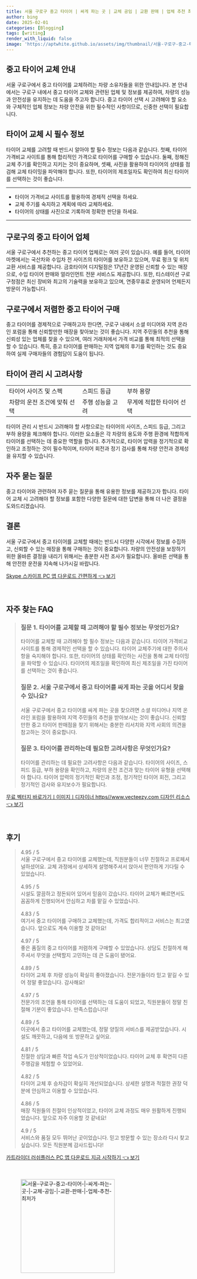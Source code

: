 ```yaml
---
title: 서울 구로구 중고 타이어 | 싸게 파는 곳 | 교체 공임 | 교환 판매 | 업체 추천 최저가
author: bing
date: 2025-02-01
categories: [Blogging]
tags: [writing]
render_with_liquid: false
image: 'https://aptwhite.github.io/assets/img/thumbnail/서울-구로구-중고-타이어-|-싸게-파는-곳-|-교체-공임-|-교환-판매-|-업체-추천-최저가.webp'
---
```



<h2 id='중고 타이어 교체 안내'>중고 타이어 교체 안내</h2>

<p>서울 구로구에서 중고 타이어를 교체하려는 차량 소유자들을 위한 안내입니다. 본 안내에서는 구로구 내에서 중고 타이어 교체와 관련된 업체 및 정보를 제공하여, 차량의 성능과 안전성을 유지하는 데 도움을 주고자 합니다. 중고 타이어 선택 시 고려해야 할 요소와 구체적인 업체 정보는 차량 안전을 위한 필수적인 사항이므로, 신중한 선택이 필요합니다.</p>

<h2 id='타이어 교체 시 필수 정보'>타이어 교체 시 필수 정보</h2>

<p>타이어 교체를 고려할 때 반드시 알아야 할 필수 정보는 다음과 같습니다. 첫째, 타이어 가격비교 사이트를 통해 합리적인 가격으로 타이어를 구매할 수 있습니다. 둘째, 정해진 교체 주기를 확인하고 지키는 것이 중요하며, 셋째, 사진을 활용하여 타이어의 상태를 점검해 교체 타이밍을 파악해야 합니다. 또한, 타이어의 제조일자도 확인하여 최신 타이어를 선택하는 것이 좋습니다.</p>

<hr />

<ul>
    <li>타이어 가격비교 사이트를 활용하여 경제적 선택을 하세요.</li>
    <li>교체 주기를 숙지하고 계획에 따라 교체하세요.</li>
    <li>타이어의 상태를 사진으로 기록하여 정확한 판단을 하세요.</li>
</ul>

<hr />

<h2 id='구로구의 중고 타이어 업체'>구로구의 중고 타이어 업체</h2>

<p>서울 구로구에서 추천하는 중고 타이어 업체로는 여러 곳이 있습니다. 예를 들어, 타이어마켓에서는 국산차와 수입차 전 사이즈의 타이어를 보유하고 있으며, 무료 펑크 및 위치 교환 서비스를 제공합니다. 금호타이어 디지털점은 17년간 운영된 신뢰할 수 있는 매장으로, 수입 타이어 판매와 얼라인먼트 전문 서비스도 제공합니다. 또한, 티스테이션 구로구청점은 최신 장비와 최고의 기술력을 보유하고 있으며, 연중무휴로 운영되어 언제든지 방문이 가능합니다.</p>

<h2 id='구로구에서 저렴한 중고 타이어 구매'>구로구에서 저렴한 중고 타이어 구매</h2>

<p>중고 타이어를 경제적으로 구매하고자 한다면, 구로구 내에서 소셜 미디어와 지역 온라인 포럼을 통해 신뢰할만한 매장을 찾아보는 것이 좋습니다. 지역 주민들의 추천을 통해 신뢰성 있는 업체를 찾을 수 있으며, 여러 거래처에서 가격 비교를 통해 최적의 선택을 할 수 있습니다. 특히, 중고 타이어를 판매하는 지역 업체의 후기를 확인하는 것도 중요하여 실제 구매자들의 경험담이 도움이 됩니다.</p>

<h2 id='타이어 관리 시 고려사항'>타이어 관리 시 고려사항</h2>

<table>
    <tr>
        <td>타이어 사이즈 및 스펙</td>
        <td>스피드 등급</td>
        <td>부하 용량</td>
    </tr>
    <tr>
        <td>차량의 운전 조건에 맞춰 선택</td>
        <td>주행 성능을 고려</td>
        <td>무게에 적합한 타이어 선택</td>
    </tr>
</table>

<p>타이어 관리 시 반드시 고려해야 할 사항으로는 타이어의 사이즈, 스피드 등급, 그리고 부하 용량을 체크해야 합니다. 이러한 요소들은 각 차량의 용도와 주행 환경에 적합하게 타이어를 선택하는 데 중요한 역할을 합니다. 추가적으로, 타이어 압력을 정기적으로 확인하고 조정하는 것이 필수적이며, 타이어 회전과 정기 검사를 통해 차량 안전과 경제성을 유지할 수 있습니다.</p>

<h2 id='자주 묻는 질문'>자주 묻는 질문</h2>

<p>중고 타이어와 관련하여 자주 묻는 질문을 통해 유용한 정보를 제공하고자 합니다. 타이어 교체 시 고려해야 할 정보를 포함한 다양한 질문에 대한 답변을 통해 더 나은 결정을 도와드리겠습니다.</p>

<h2 id='결론'>결론</h2>

<p>서울 구로구에서 중고 타이어를 교체할 때에는 반드시 다양한 시각에서 정보를 수집하고, 신뢰할 수 있는 매장을 통해 구매하는 것이 중요합니다. 차량의 안전성을 보장하기 위한 올바른 결정을 내리기 위해서는 충분한 사전 조사가 필요합니다. 올바른 선택을 통해 안전한 운전을 지속해 나가시길 바랍니다.</p>


<p><a class="click-button" title="Skype 스카이프 PC 앱 다운로드 간편하게" href="https://aptwhite.github.io/posts/Skype-%EC%8A%A4%EC%B9%B4%EC%9D%B4%ED%94%84-PC-%EC%95%B1-%EB%8B%A4%EC%9A%B4%EB%A1%9C%EB%93%9C-%EA%B0%84%ED%8E%B8%ED%95%98%EA%B2%8C/" rel="dofollow">Skype 스카이프 PC 앱 다운로드 간편하게 👈 보기</a></p><br>
<h2 id='자주_찾는_FAQ'>자주 찾는 FAQ</h2>
<div itemscope="" itemtype="https://schema.org/FAQPage"> 
<blockquote> 
<div itemscope="" itemprop="mainEntity" itemtype="https://schema.org/Question"> 
<h3 itemprop="name">질문 1. 타이어를 교체할 때 고려해야 할 필수 정보는 무엇인가요?</h3> 
<div itemscope="" itemprop="acceptedAnswer" itemtype="https://schema.org/Answer"> 
<span itemprop="text"> 
<p>타이어를 교체할 때 고려해야 할 필수 정보는 다음과 같습니다. 타이어 가격비교 사이트를 통해 경제적인 선택을 할 수 있습니다. 타이어 교체주기에 대한 주의사항을 숙지해야 합니다. 또한, 타이어의 상태를 확인하는 사진을 통해 교체 타이밍을 파악할 수 있습니다. 타이어의 제조일을 확인하여 최신 제조일을 가진 타이어를 선택하는 것이 좋습니다.</p> 
</span> 
</div> 
</div> 

<div itemscope="" itemprop="mainEntity" itemtype="https://schema.org/Question"> 
<h3 itemprop="name">질문 2. 서울 구로구에서 중고 타이어를 싸게 파는 곳을 어디서 찾을 수 있나요?</h3> 
<div itemscope="" itemprop="acceptedAnswer" itemtype="https://schema.org/Answer"> 
<span itemprop="text"> 
<p>서울 구로구에서 중고 타이어를 싸게 파는 곳을 찾으려면 소셜 미디어나 지역 온라인 포럼을 활용하여 지역 주민들의 추천을 받아보시는 것이 좋습니다. 신뢰할 만한 중고 타이어 판매점을 찾기 위해서는 충분한 리서치와 지역 사회의 의견을 참고하는 것이 중요합니다.</p> 
</span> 
</div> 
</div> 

<div itemscope="" itemprop="mainEntity" itemtype="https://schema.org/Question"> 
<h3 itemprop="name">질문 3. 타이어를 관리하는데 필요한 고려사항은 무엇인가요?</h3> 
<div itemscope="" itemprop="acceptedAnswer" itemtype="https://schema.org/Answer"> 
<span itemprop="text"> 
<p>타이어를 관리하는 데 필요한 고려사항은 다음과 같습니다. 타이어의 사이즈, 스피드 등급, 부하 용량을 확인하고, 차량의 운전 조건과 맞는 타이어 유형을 선택해야 합니다. 타이어 압력의 정기적인 확인과 조정, 정기적인 타이어 회전, 그리고 정기적인 검사와 유지보수가 필요합니다.</p> 
</span> 
</div> 
</div> 
</blockquote> 
</div>
<p><a class="click-button" title="무료 벡터지 바로가기ㅣ이미지ㅣ디자이너 https//www.vecteezy.com 디자인 리소스" href="https://aptwhite.github.io/posts/%EB%AC%B4%EB%A3%8C-%EB%B2%A1%ED%84%B0%EC%A7%80-%EB%B0%94%EB%A1%9C%EA%B0%80%EA%B8%B0%E3%85%A3%EC%9D%B4%EB%AF%B8%EC%A7%80%E3%85%A3%EB%94%94%EC%9E%90%EC%9D%B4%EB%84%88-httpswww.vecteezy.com-%EB%94%94%EC%9E%90%EC%9D%B8-%EB%A6%AC%EC%86%8C%EC%8A%A4/" rel="dofollow">무료 벡터지 바로가기ㅣ이미지ㅣ디자이너 https//www.vecteezy.com 디자인 리소스 👈 보기</a></p><br>
<h2 id='후기'>후기</h2>
<div itemscope itemtype="https://schema.org/Product">
  <blockquote>
  <div itemprop="review" itemscope itemtype="https://schema.org/Review">
      <div itemprop="reviewRating" itemscope itemtype="https://schema.org/Rating"> <span itemprop="ratingValue">4.95</span> / <span itemprop="bestRating">5</span> </div>
      <span itemprop="reviewBody">서울 구로구에서 중고 타이어를 교체했는데, 직원분들이 너무 친절하고 프로페셔널하셨어요. 교체 과정에서 상세하게 설명해주셔서 앉아서 편안하게 기다릴 수 있었습니다.</span>
  </div>
  <br>
  <div itemprop="review" itemscope itemtype="https://schema.org/Review">
      <div itemprop="reviewRating" itemscope itemtype="https://schema.org/Rating"> <span itemprop="ratingValue">4.95</span> / <span itemprop="bestRating">5</span> </div>
      <span itemprop="reviewBody">시설도 깔끔하고 정돈되어 있어서 믿음이 갔습니다. 타이어 교체가 빠르면서도 꼼꼼하게 진행되어서 안심하고 차를 맡길 수 있었습니다.</span>
  </div>
  <br>
  <div itemprop="review" itemscope itemtype="https://schema.org/Review">
      <div itemprop="reviewRating" itemscope itemtype="https://schema.org/Rating"> <span itemprop="ratingValue">4.83</span> / <span itemprop="bestRating">5</span> </div>
      <span itemprop="reviewBody">여기서 중고 타이어를 구매하고 교체했는데, 가격도 합리적이고 서비스는 최고였습니다. 앞으로도 계속 이용할 것 같아요!</span>
  </div>
  <br>
  <div itemprop="review" itemscope itemtype="https://schema.org/Review">
      <div itemprop="reviewRating" itemscope itemtype="https://schema.org/Rating"> <span itemprop="ratingValue">4.97</span> / <span itemprop="bestRating">5</span> </div>
      <span itemprop="reviewBody">좋은 품질의 중고 타이어를 저렴하게 구매할 수 있었습니다. 상담도 친절하게 해주셔서 무엇을 선택할지 고민하는 데 큰 도움이 됐어요.</span>
  </div>
  <br>
  <div itemprop="review" itemscope itemtype="https://schema.org/Review">
      <div itemprop="reviewRating" itemscope itemtype="https://schema.org/Rating"> <span itemprop="ratingValue">4.89</span> / <span itemprop="bestRating">5</span> </div>
      <span itemprop="reviewBody">타이어 교체 후 차량 성능이 확실히 좋아졌습니다. 전문가들이라 믿고 맡길 수 있어 정말 좋았습니다. 감사해요!</span>
  </div>
  <br>
  <div itemprop="review" itemscope itemtype="https://schema.org/Review">
      <div itemprop="reviewRating" itemscope itemtype="https://schema.org/Rating"> <span itemprop="ratingValue">4.97</span> / <span itemprop="bestRating">5</span> </div>
      <span itemprop="reviewBody">전문가의 조언을 통해 타이어를 선택하는 데 도움이 되었고, 직원분들이 정말 친절해 기분이 좋았습니다. 만족스럽습니다!</span>
  </div>
  <br>
  <div itemprop="review" itemscope itemtype="https://schema.org/Review">
      <div itemprop="reviewRating" itemscope itemtype="https://schema.org/Rating"> <span itemprop="ratingValue">4.89</span> / <span itemprop="bestRating">5</span> </div>
      <span itemprop="reviewBody">이곳에서 중고 타이어를 교체했는데, 정말 양질의 서비스를 제공받았습니다. 시설도 깨끗하고, 다음에 또 방문하고 싶어요.</span>
  </div>
  <br>
  <div itemprop="review" itemscope itemtype="https://schema.org/Review">
      <div itemprop="reviewRating" itemscope itemtype="https://schema.org/Rating"> <span itemprop="ratingValue">4.81</span> / <span itemprop="bestRating">5</span> </div>
      <span itemprop="reviewBody">친절한 상담과 빠른 작업 속도가 인상적이었습니다. 타이어 교체 후 확연히 다른 주행감을 체험할 수 있었어요.</span>
  </div>
  <br>
  <div itemprop="review" itemscope itemtype="https://schema.org/Review">
      <div itemprop="reviewRating" itemscope itemtype="https://schema.org/Rating"> <span itemprop="ratingValue">4.82</span> / <span itemprop="bestRating">5</span> </div>
      <span itemprop="reviewBody">타이어 교체 후 승차감이 확실히 개선되었습니다. 상세한 설명과 적절한 권장 덕분에 안심하고 이용할 수 있었습니다.</span>
  </div>
  <br>
  <div itemprop="review" itemscope itemtype="https://schema.org/Review">
      <div itemprop="reviewRating" itemscope itemtype="https://schema.org/Rating"> <span itemprop="ratingValue">4.86</span> / <span itemprop="bestRating">5</span> </div>
      <span itemprop="reviewBody">매장 직원들의 친절이 인상적이었고, 타이어 교체 과정도 매우 원활하게 진행되었습니다. 앞으로 자주 이용할 것 같네요!</span>
  </div>
  <br>
  <div itemprop="review" itemscope itemtype="https://schema.org/Review">
      <div itemprop="reviewRating" itemscope itemtype="https://schema.org/Rating"> <span itemprop="ratingValue">4.9</span> / <span itemprop="bestRating">5</span> </div>
      <span itemprop="reviewBody">서비스와 품질 모두 뛰어난 곳이었습니다. 믿고 방문할 수 있는 장소라 다시 찾고 싶습니다. 모든 직원분께 감사드립니다!</span>
  </div>
  </blockquote>
</div>
<p><a class="click-button" title="카트라이더 러쉬플러스 PC 앱 다운로드 지금 시작하기" href="https://aptwhite.github.io/posts/%EC%B9%B4%ED%8A%B8%EB%9D%BC%EC%9D%B4%EB%8D%94-%EB%9F%AC%EC%89%AC%ED%94%8C%EB%9F%AC%EC%8A%A4-PC-%EC%95%B1-%EB%8B%A4%EC%9A%B4%EB%A1%9C%EB%93%9C-%EC%A7%80%EA%B8%88-%EC%8B%9C%EC%9E%91%ED%95%98%EA%B8%B0/" rel="dofollow">카트라이더 러쉬플러스 PC 앱 다운로드 지금 시작하기 👈 보기</a></p><br>
<figure class="image"><img src="https://aptwhite.github.io/assets/img/thumbnail/서울-구로구-중고-타이어-|-싸게-파는-곳-|-교체-공임-|-교환-판매-|-업체-추천-최저가.webp" alt="서울-구로구-중고-타이어-|-싸게-파는-곳-|-교체-공임-|-교환-판매-|-업체-추천-최저가" width="256" height="256"></figure>
